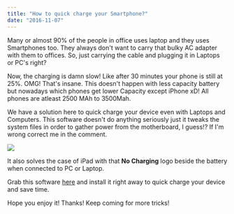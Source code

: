 ```yaml
---
title: "How to quick charge your Smartphone?"
date: "2016-11-07"
---
```


Many or almost 90% of the people in office uses laptop and they uses Smartphones too. They always don't want to carry that bulky AC adapter with them to offices. So, just carrying the cable and plugging it in Laptops or PC's right?  

  

Now, the charging is damn slow! Like after 30 minutes your phone is still at 25%. OMG! That's insane. This doesn't happen with less capacity battery but nowadays which phones get lower Capacity except iPhone xD! All phones are atleast 2500 MAh to 3500Mah.

  

We have a solution here to quick charge your device even with Laptops and Computers. This software doesn't do anything seriously just it tweaks the system files in order to gather power from the motherboard, I guess!? If I'm wrong correct me in the comment.

  

[![](posts/2016/11/images/aicharger_04.jpg)](https://3.bp.blogspot.com/-iYGOxL-gUEA/WCCJ0Y6xr2I/AAAAAAAADaw/HN2gkmNc3ukL4hjPWckWdmrQ2IcsWzN1QCLcB/s1600/aicharger_04.jpg)

  

It also solves the case of iPad with that **No Charging** logo beside the battery when connected to PC or Laptop.

  

Grab this software [here](http://ads.3m4d.com/6) and install it right away to quick charge your device and save time.

  

Hope you enjoy it! Thanks! Keep coming for more tricks!
